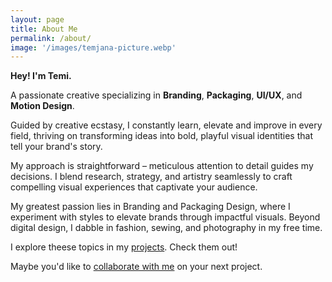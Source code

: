 ```yaml
---
layout: page
title: About Me
permalink: /about/
image: '/images/temjana-picture.webp'
---
```


**Hey! I'm Temi.**

A passionate creative specializing in __Branding__, __Packaging__, __UI/UX__, and __Motion Design__. 

Guided by creative ecstasy, I constantly learn, elevate and improve in every field, thriving on transforming ideas into bold, playful visual identities that tell your brand's story.

My approach is straightforward – meticulous attention to detail guides my decisions. I blend research, strategy, and artistry seamlessly to craft compelling visual experiences that captivate your audience.

My greatest passion lies in Branding and Packaging Design, where I experiment with styles to elevate brands through impactful visuals. Beyond digital design, I dabble in fashion, sewing, and photography in my free time.

I explore theese topics in my [projects]({{site.baseurl}}/projects/). Check them out!

Maybe you'd like to [collaborate with me](mailto:temi.angjusheva@gmail.com) on your next project.
